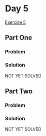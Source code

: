 # Day 5

[Exercise 5](https://adventofcode.com/2023/day/5)

## Part One

### Problem

### Solution

NOT YET SOLVED

## Part Two

### Problem

### Solution

NOT YET SOLVED
